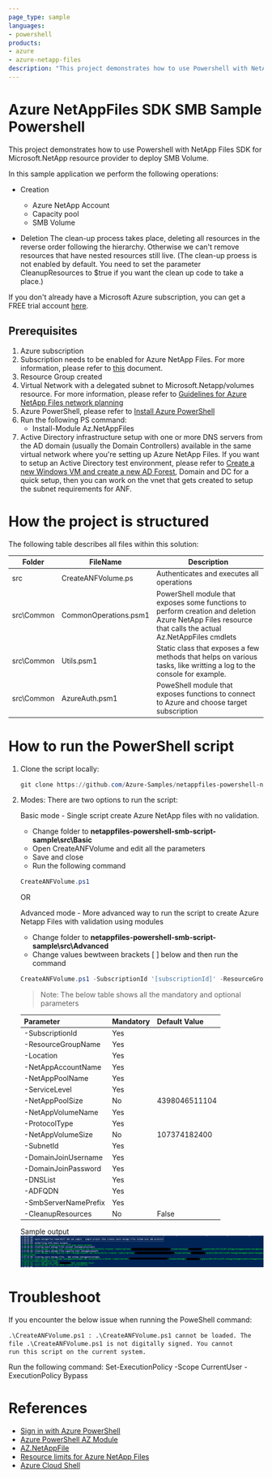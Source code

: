 ```yaml
---
page_type: sample
languages:
- powershell
products:
- azure
- azure-netapp-files
description: "This project demonstrates how to use Powershell with NetApp Files SDK for Microsoft.NetApp resource provider to deploy SMB Volume."
---
```


# Azure NetAppFiles SDK SMB Sample Powershell

This project demonstrates how to use Powershell with NetApp Files SDK for Microsoft.NetApp resource provider to deploy SMB Volume.

In this sample application we perform the following operations:

* Creation
  * Azure NetApp Account
  * Capacity pool 
  * SMB Volume  
 
* Deletion
	The clean-up process takes place, deleting all resources in the reverse order following the hierarchy. Otherwise we can't remove resources that have nested resources still live. (The clean-up proess is not enabled by default. You need to  set the parameter CleanupResources to $true if you want the clean up code to take a place.)


If you don't already have a Microsoft Azure subscription, you can get a FREE trial account [here](http://go.microsoft.com/fwlink/?LinkId=330212).

## Prerequisites

1. Azure subscription
1. Subscription needs to be enabled for Azure NetApp Files. For more information, please refer to [this](https://docs.microsoft.com/azure/azure-netapp-files/azure-netapp-files-register#waitlist) document.
1. Resource Group created
1. Virtual Network with a delegated subnet to Microsoft.Netapp/volumes resource. For more information, please refer to [Guidelines for Azure NetApp Files network planning](https://docs.microsoft.com/en-us/azure/azure-netapp-files/azure-netapp-files-network-topologies)
1. Azure PowerShell, please refer to [Install Azure PowerShell](https://docs.microsoft.com/en-us/powershell/azure/install-az-ps?view=azps-4.8.0)
1. Run the following PS command:
	* Install-Module Az.NetAppFiles
1. Active Directory infrastructure setup with one or more DNS servers from the AD domain (usually the Domain Controllers) available in the same virtual network where you're setting up Azure NetApp Files. If you want to setup an Active Directory test environment, please refer to [Create a new Windows VM and create a new AD Forest](https://github.com/Azure/azure-quickstart-templates/tree/master/active-directory-new-domain#create-a-new-windows-vm-and-create-a-new-ad-forest-domain-and-dc), Domain and DC for a quick setup, then you can work on the vnet that gets created to setup the subnet requirements for ANF.

# How the project is structured

The following table describes all files within this solution:

| Folder     | FileName                | Description                                                                                                                         												 |
|------------|-------------------------|-------------------------------------------------------------------------------------------------------------------------------------------------------------------------------------|
| src        | CreateANFVolume.ps      | Authenticates and executes all operations                                                                                           												 |
| src\Common | CommonOperations.psm1   | PowerShell module that exposes some functions to perform creation and deletion Azure NetApp Files resource that calls the actual Az.NetAppFiles cmdlets							 |
| src\Common | Utils.psm1              | Static class that exposes a few methods that helps on various tasks, like writting a log to the console for example.                												 |
| src\Common | AzureAuth.psm1	       | PoweShell module that exposes functions to connect to Azure and choose target subscription                                          												 |

# How to run the PowerShell script

1. Clone the script locally:
    ```powershell
    git clone https://github.com/Azure-Samples/netappfiles-powershell-nfs-sdk-sample.git
    ```
	
1. Modes: There are two options to run the script: 

	Basic mode - Single script create Azure NetApp files with no validation.
	 * Change folder to **netappfiles-powershell-smb-script-sample\src\Basic**
	 * Open CreateANFVolume and edit all the parameters
	 * Save and close
	 * Run the following command
	 ``` powershell
	 CreateANFVolume.ps1
	 ```

	OR
	
    Advanced mode - More advanced way to run the script to create Azure Netapp Files with validation using modules
	 * Change folder to **netappfiles-powershell-smb-script-sample\src\Advanced**
	 * Change values bewtween brackets [ ] below and then run the command 
     ```powershell 
	 CreateANFVolume.ps1 -SubscriptionId '[subscriptionId]' -ResourceGroupName '[Azure Resource Group Name]' -Location '[Azure Location]' -NetAppAccountName '[ANF Account Name]' -NetAppPoolName '[ANF Capacity Pool Name]' -ServiceLevel [Ultra,Premium, Standard] -NetAppVolumeName '[ANF Volume Name]' -SubnetId '[Subnet ID] -DomainJoinUsername '[Username]' -DomainJoinPassword '[Password]' -DNSList 'DNS List' -ADFQDN 'Domain Name' -SmbServerNamePrefix 'SMB Server Name'
     ```
	
	>Note: The below table shows all the mandatory and optional parameters
	
	| Parameter  			| Mandatory | Default Value |
	|-----------------------|-----------|---------------|
	| -SubscriptionId   	| Yes		| 				|
	| -ResourceGroupName	| Yes       | 				|
	| -Location 			| Yes       | 				|
	| -NetAppAccountName	| Yes		|				|
	| -NetAppPoolName		| Yes		|				|
	| -ServiceLevel			| Yes		|				|
	| -NetAppPoolSize		| No		| 4398046511104 |
    | -NetAppVolumeName		| Yes		|				|
    | -ProtocolType			| Yes		| 				|
    | -NetAppVolumeSize		| No		| 107374182400	|
    | -SubnetId				| Yes		|				|
    | -DomainJoinUsername	| Yes		|	 			| 
    | -DomainJoinPassword	| Yes		| 				|
    | -DNSList				| Yes		| 				|
	| -ADFQDN             	| Yes		|				|
	| -SmbServerNamePrefix 	| Yes		|				|
    | -CleanupResources		| No		| False			|
	
	
	Sample output
	![e2e execution](./media/e2e-execution.PNG)

# Troubleshoot

If you encounter the below issue when running the PoweShell command: 

```
.\CreateANFVolume.ps1 : .\CreateANFVolume.ps1 cannot be loaded. The file .\CreateANFVolume.ps1 is not digitally signed. You cannot 
run this script on the current system.
```

Run the following command: 
Set-ExecutionPolicy -Scope CurrentUser -ExecutionPolicy Bypass

# References

* [Sign in with Azure PowerShell](https://docs.microsoft.com/en-us/powershell/azure/authenticate-azureps?view=azps-4.8.0)
* [Azure PowerShell AZ Module](https://docs.microsoft.com/en-us/powershell/azure/new-azureps-module-az?view=azps-4.8.0)
* [AZ.NetAppFile](https://docs.microsoft.com/en-us/powershell/module/az.netappfiles/?view=azps-4.8.0#netapp-files)
* [Resource limits for Azure NetApp Files](https://docs.microsoft.com/en-us/azure/azure-netapp-files/azure-netapp-files-resource-limits)
* [Azure Cloud Shell](https://docs.microsoft.com/en-us/azure/cloud-shell/quickstart)

